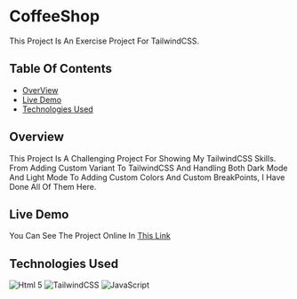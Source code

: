# CoffeeShop

This Project Is An Exercise Project For TailwindCSS.

## Table Of Contents
- [OverView](#overview)
- [Live Demo](#live-demo)
- [Technologies Used](#technologies-used)

## Overview

This Project Is A Challenging Project For Showing My TailwindCSS Skills. From Adding Custom Variant To TailwindCSS And Handling Both Dark Mode And Light Mode To Adding Custom Colors And Custom BreakPoints, I Have Done All Of Them Here.

## Live Demo

You Can See The Project Online In [This Link](https://amin-gharibi.github.io/coffeeshop/)

## Technologies Used

![Html 5](https://img.shields.io/badge/HTML5-E34F26?style=for-the-badge&logo=html5&logoColor=white) ![TailwindCSS](https://img.shields.io/badge/Tailwind_CSS-38B2AC?style=for-the-badge&logo=tailwind-css&logoColor=white) ![JavaScript](https://img.shields.io/badge/JavaScript-323330?style=for-the-badge&logo=javascript&logoColor=F7DF1E)
